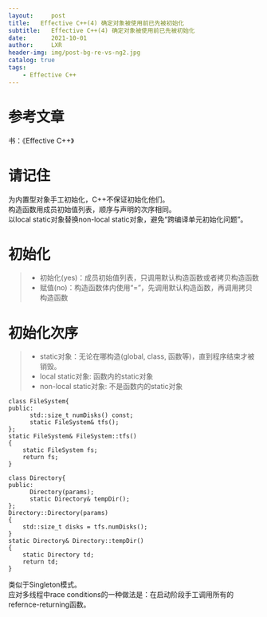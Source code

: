 ```yaml
---
layout:     post
title:   Effective C++(4) 确定对象被使用前已先被初始化
subtitle:   Effective C++(4) 确定对象被使用前已先被初始化
date:       2021-10-01
author:     LXR
header-img: img/post-bg-re-vs-ng2.jpg
catalog: true
tags:
    - Effective C++
---
```


# 参考文章
书：《Effective C++》

# 请记住
为内置型对象手工初始化，C++不保证初始化他们。  
构造函数用成员初始值列表，顺序与声明的次序相同。  
以local static对象替换non-local static对象，避免“跨编译单元初始化问题”。  

# 初始化
> * 初始化(yes)：成员初始值列表，只调用默认构造函数或者拷贝构造函数
> * 赋值(no)：构造函数体内使用“=”，先调用默认构造函数，再调用拷贝构造函数

# 初始化次序
> * static对象：无论在哪构造(global, class, 函数等)，直到程序结束才被销毁。  
> * local static对象: 函数内的static对象
> * non-local static对象: 不是函数内的static对象

```
class FileSystem{
public:
      std::size_t numDisks() const;
      static FileSystem& tfs();
};
static FileSystem& FileSystem::tfs()
{
    static FileSystem fs;
    return fs;
}

class Directory{
public:
      Directory(params);
      static Directory& tempDir();
};
Directory::Directory(params)
{
    std::size_t disks = tfs.numDisks();
}
static Directory& Directory::tempDir()
{
    static Directory td;
    return td;
}
```
类似于Singleton模式。  
应对多线程中race conditions的一种做法是：在启动阶段手工调用所有的refernce-returning函数。

